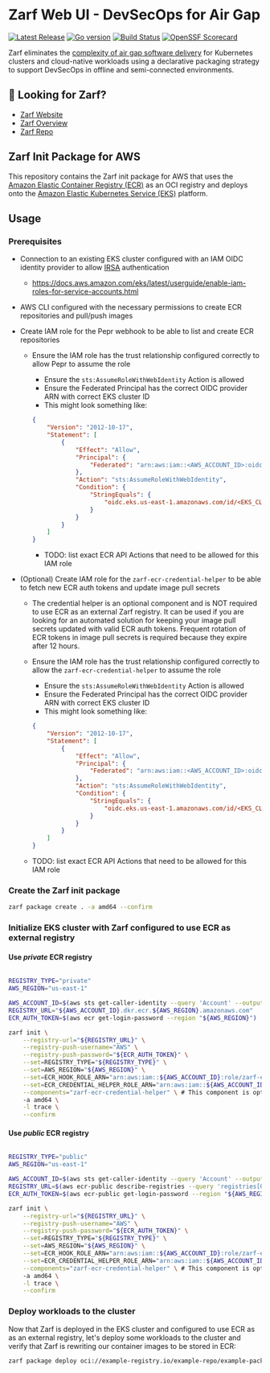 # Zarf Web UI - DevSecOps for Air Gap

[![Latest Release](https://img.shields.io/github/v/release/defenseunicorns/zarf-init-aws)](https://github.com/defenseunicorns/zarf-init-aws/releases)
[![Go version](https://img.shields.io/github/go-mod/go-version/defenseunicorns/zarf-init-aws?filename=go.mod)](https://go.dev/)
[![Build Status](https://img.shields.io/github/actions/workflow/status/defenseunicorns/zarf-init-aws/release.yml)](https://github.com/defenseunicorns/zarf-init-aws/actions/workflows/release.yml)
[![OpenSSF Scorecard](https://api.securityscorecards.dev/projects/github.com/defenseunicorns/zarf-init-aws/badge)](https://api.securityscorecards.dev/projects/github.com/defenseunicorns/zarf-init-aws)

Zarf eliminates the [complexity of air gap software delivery](https://www.itopstimes.com/contain/air-gap-kubernetes-considerations-for-running-cloud-native-applications-without-the-cloud/) for Kubernetes clusters and cloud-native workloads using a declarative packaging strategy to support DevSecOps in offline and semi-connected environments.

## 👀 Looking for Zarf?

- [Zarf Website](https://zarf.dev)
- [Zarf Overview](https://docs.zarf.dev/docs/zarf-overview)
- [Zarf Repo](https://github.com/defenseunicorns/Zarf)

## Zarf Init Package for AWS

This repository contains the Zarf init package for AWS that uses the [Amazon Elastic Container Registry (ECR)](https://aws.amazon.com/ecr/) as an OCI registry and deploys onto the [Amazon Elastic Kubernetes Service (EKS)](https://aws.amazon.com/eks/) platform.

## Usage

### Prerequisites

- Connection to an existing EKS cluster configured with an IAM OIDC identity provider to allow [IRSA](https://docs.aws.amazon.com/eks/latest/userguide/iam-roles-for-service-accounts.html) authentication
  - <https://docs.aws.amazon.com/eks/latest/userguide/enable-iam-roles-for-service-accounts.html>

- AWS CLI configured with the necessary permissions to create ECR repositories and pull/push images

- Create IAM role for the Pepr webhook to be able to list and create ECR repositories
  - Ensure the IAM role has the trust relationship configured correctly to allow Pepr to assume the role
    - Ensure the `sts:AssumeRoleWithWebIdentity` Action is allowed
    - Ensure the Federated Principal has the correct OIDC provider ARN with correct EKS cluster ID
    - This might look something like:

    ```json
    {
        "Version": "2012-10-17",
        "Statement": [
            {
                "Effect": "Allow",
                "Principal": {
                    "Federated": "arn:aws:iam::<AWS_ACCOUNT_ID>:oidc-provider/oidc.eks.<AWS_REGION>.amazonaws.com/id/<EKS_CLUSTER_ID>"
                },
                "Action": "sts:AssumeRoleWithWebIdentity",
                "Condition": {
                    "StringEquals": {
                        "oidc.eks.us-east-1.amazonaws.com/id/<EKS_CLUSTER_ID>:sub": "system:serviceaccount:pepr-system:pepr-b95dbd80-e078-5eb9-aaf3-bcb9567417d0"
                    }
                }
            }
        ]
    }
    ```

    - TODO: list exact ECR API Actions that need to be allowed for this IAM role

- (Optional) Create IAM role for the `zarf-ecr-credential-helper` to be able to fetch new ECR auth tokens and update image pull secrets
  - The credential helper is an optional component and is NOT required to use ECR as an external Zarf registry. It can be used if you are looking for an automated solution for keeping your image pull secrets updated with valid ECR auth tokens. Frequent rotation of ECR tokens in image pull secrets is required because they expire after 12 hours.
  - Ensure the IAM role has the trust relationship configured correctly to allow the `zarf-ecr-credential-helper` to assume the role
    - Ensure the `sts:AssumeRoleWithWebIdentity` Action is allowed
    - Ensure the Federated Principal has the correct OIDC provider ARN with correct EKS cluster ID
    - This might look something like:

    ```json
    {
        "Version": "2012-10-17",
        "Statement": [
            {
                "Effect": "Allow",
                "Principal": {
                    "Federated": "arn:aws:iam::<AWS_ACCOUNT_ID>:oidc-provider/oidc.eks.<AWS_REGION>.amazonaws.com/id/<EKS_CLUSTER_ID>"
                },
                "Action": "sts:AssumeRoleWithWebIdentity",
                "Condition": {
                    "StringEquals": {
                        "oidc.eks.us-east-1.amazonaws.com/id/<EKS_CLUSTER_ID>:sub": "system:serviceaccount:zarf:zarf-ecr-credential-helper"
                    }
                }
            }
        ]
    }
    ```

  - TODO: list exact ECR API Actions that need to be allowed for this IAM role

### Create the Zarf init package

```bash
zarf package create . -a amd64 --confirm
```

### Initialize EKS cluster with Zarf configured to use ECR as external registry

#### Use ***private*** ECR registry

```bash

REGISTRY_TYPE="private"
AWS_REGION="us-east-1"

AWS_ACCOUNT_ID=$(aws sts get-caller-identity --query 'Account' --output text)
REGISTRY_URL="${AWS_ACCOUNT_ID}.dkr.ecr.${AWS_REGION}.amazonaws.com"
ECR_AUTH_TOKEN=$(aws ecr get-login-password --region "${AWS_REGION}")

zarf init \
    --registry-url="${REGISTRY_URL}" \
    --registry-push-username="AWS" \
    --registry-push-password="${ECR_AUTH_TOKEN}" \
    --set=REGISTRY_TYPE="${REGISTRY_TYPE}" \
    --set=AWS_REGION="${AWS_REGION}" \
    --set=ECR_HOOK_ROLE_ARN="arn:aws:iam::${AWS_ACCOUNT_ID}:role/zarf-ecr" \
    --set=ECR_CREDENTIAL_HELPER_ROLE_ARN="arn:aws:iam::${AWS_ACCOUNT_ID}:role/zarf-ecr" \
    --components="zarf-ecr-credential-helper" \ # This component is optional, so we need to specify that we want to deploy it
    -a amd64 \
    -l trace \
    --confirm

```

#### Use ***public*** ECR registry

```bash

REGISTRY_TYPE="public"
AWS_REGION="us-east-1"

AWS_ACCOUNT_ID=$(aws sts get-caller-identity --query 'Account' --output text)
REGISTRY_URL=$(aws ecr-public describe-registries --query 'registries[0].registryUri' --output text)
ECR_AUTH_TOKEN=$(aws ecr-public get-login-password --region "${AWS_REGION}")

zarf init \
    --registry-url="${REGISTRY_URL}" \
    --registry-push-username="AWS" \
    --registry-push-password="${ECR_AUTH_TOKEN}" \
    --set=REGISTRY_TYPE="${REGISTRY_TYPE}" \
    --set=AWS_REGION="${AWS_REGION}" \
    --set=ECR_HOOK_ROLE_ARN="arn:aws:iam::${AWS_ACCOUNT_ID}:role/zarf-ecr" \
    --set=ECR_CREDENTIAL_HELPER_ROLE_ARN="arn:aws:iam::${AWS_ACCOUNT_ID}:role/zarf-ecr" \
    --components="zarf-ecr-credential-helper" \ # This component is optional, so we need to specify that we want to deploy it
    -a amd64 \
    -l trace \
    --confirm

```

### Deploy workloads to the cluster

Now that Zarf is deployed in the EKS cluster and configured to use ECR as as an external registry, let's deploy some workloads to the cluster and verify that Zarf is rewriting our container images to be stored in ECR:

```bash
zarf package deploy oci://example-registry.io/example-repo/example-package:v0.0.1
```
